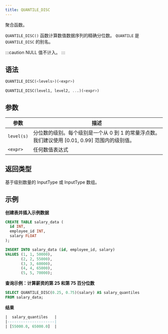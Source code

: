 ```yaml
---
title: QUANTILE_DISC
---
```


聚合函数。

`QUANTILE_DISC()` 函数计算数值数据序列的精确分位数。
`QUANTILE` 是 `QUANTILE_DISC` 的别名。

:::caution
NULL 值不计入。
:::

## 语法

```sql
QUANTILE_DISC(<levels>)(<expr>)
    
QUANTILE_DISC(level1, level2, ...)(<expr>)
```

## 参数

| 参数       | 描述                                                                                                                                    |
|------------|---------------------------------------------------------------------------------------------------------------------------------------|
| `level(s)` | 分位数的级别。每个级别是一个从 0 到 1 的常量浮点数。我们建议使用 [0.01, 0.99] 范围内的级别值。 |
| `<expr>`   | 任何数值表达式                                                                                                                        |

## 返回类型

基于级别数量的 InputType 或 InputType 数组。

## 示例

**创建表并插入示例数据**
```sql
CREATE TABLE salary_data (
  id INT,
  employee_id INT,
  salary FLOAT
);

INSERT INTO salary_data (id, employee_id, salary)
VALUES (1, 1, 50000),
       (2, 2, 55000),
       (3, 3, 60000),
       (4, 4, 65000),
       (5, 5, 70000);
```

**查询示例：计算薪资的第 25 和第 75 百分位数**
```sql
SELECT QUANTILE_DISC(0.25, 0.75)(salary) AS salary_quantiles
FROM salary_data;
```

**结果**
```sql
|  salary_quantiles   |
|---------------------|
| [55000.0, 65000.0]  |
```